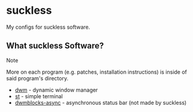 # suckless
My configs for suckless software.

## What suckless Software?
>[!NOTE]
>More on each program (e.g. patches, installation instructions) is inside of said program's directory.

- [dwm](dwm/README.md) - dynamic window manager
- [st](st/README.md) - simple terminal
- [dwmblocks-async](dwmblocks-async/README.md) - asynchronous status bar (not made by suckless)
